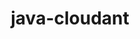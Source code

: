 ---
layout: default
title: java-cloudant
name: java-cloudant
fullname: cloudant/java-cloudant
description: A Java client for Cloudant
watchers: 28
stars: 28
forks: 29
languages: 
  - Java
  - HTML
  - JavaScript

tech: 
  - Cloudant

level: Intermediate
giturl: https://github.com/cloudant/java-cloudant
---